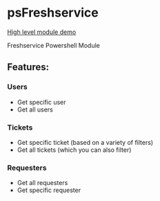 # psFreshservice

[High level module demo](https://github.com/oze4/psFreshservice/blob/master/psFreshservice.MODULE-HOW-TO.ps1)

Freshservice Powershell Module

## Features:


### Users

- Get specific user
- Get all users


### Tickets

- Get specific ticket (based on a variety of filters)
- Get all tickets (which you can also filter)

### Requesters

- Get all requesters
- Get specific requester
